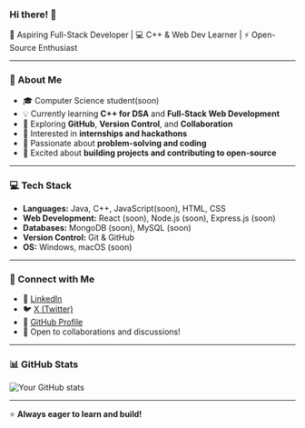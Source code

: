 ### Hi there! 👋

🚀 Aspiring Full-Stack Developer | 💻 C++ & Web Dev Learner | ⚡ Open-Source Enthusiast

---

### 🚀 About Me
- 🎓 Computer Science student(soon)
- 💡 Currently learning **C++ for DSA** and **Full-Stack Web Development**
- 🔧 Exploring **GitHub**, **Version Control**, and **Collaboration**
- 💼 Interested in **internships and hackathons**
- 🎯 Passionate about **problem-solving and coding**
- 📌 Excited about **building projects and contributing to open-source**

---

### 💻 Tech Stack
- **Languages:** Java, C++, JavaScript(soon), HTML, CSS
- **Web Development:** React (soon), Node.js (soon), Express.js (soon)
- **Databases:** MongoDB (soon), MySQL (soon)
- **Version Control:** Git & GitHub
- **OS:** Windows, macOS (soon)

---

### 📌 Connect with Me
- 🔗 [LinkedIn](https://www.linkedin.com/in/Tushar0i)  
- 🐦 [X (Twitter)](https://twitter.com/Tushar0i)
- 📂 [GitHub Profile](https://github.com/Tushar0i)
- 💬 Open to collaborations and discussions!

---

### 📊 GitHub Stats
![Your GitHub stats](https://github-readme-stats.vercel.app/api?username=Tushar0i&show_icons=true&theme=radical)

---

⭐ **Always eager to learn and build!**


<!---
Tushar0i/Tushar0i is a ✨ special ✨ repository because its `README.md` (this file) appears on your GitHub profile.
You can click the Preview link to take a look at your changes.
--->
